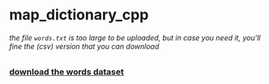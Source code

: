 # map_dictionary_cpp
###### the file `words.txt` is too large to be uploaded, but in case you need it, you'll fine the (csv) version that you can download 
### [download the words dataset](https://www.kaggle.com/datasets/therohk/urban-dictionary-words-dataset?resource=download)
